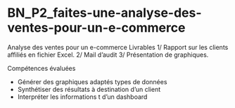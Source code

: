 # BN_P2_faites-une-analyse-des-ventes-pour-un-e-commerce
Analyse des ventes pour un e-commerce
Livrables
1/ Rapport sur les clients affiliés en fichier Excel.
2/ Mail d’audit 
3/ Présentation de graphiques.

Compétences évaluées

- Générer des graphiques adaptés types de données
- Synthétiser des résultats à destination d’un client
- Interpréter les informations t d’un dashboard

